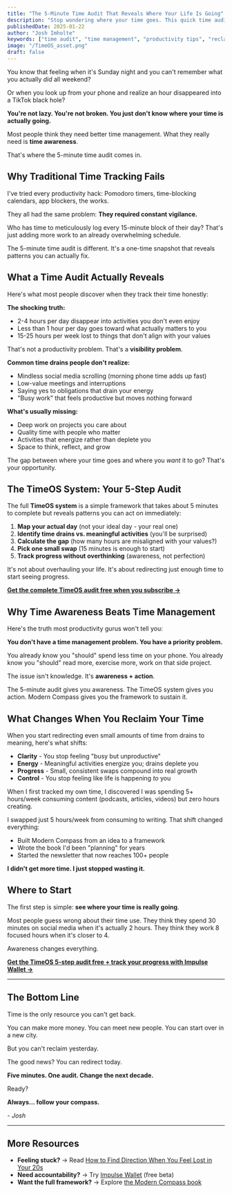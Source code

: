 ```yaml
---
title: "The 5-Minute Time Audit That Reveals Where Your Life Is Going"
description: "Stop wondering where your time goes. This quick time audit reveals your biggest time drains and helps you reclaim hours for what actually matters."
publishedDate: 2025-01-22
author: "Josh Imholte"
keywords: ["time audit", "time management", "productivity tips", "reclaim time", "where does time go"]
image: "/TimeOS_asset.png"
draft: false
---
```


You know that feeling when it's Sunday night and you can't remember what you actually *did* all weekend?

Or when you look up from your phone and realize an hour disappeared into a TikTok black hole?

**You're not lazy. You're not broken. You just don't know where your time is actually going.**

Most people think they need better time management. What they really need is **time awareness**.

That's where the 5-minute time audit comes in.

## Why Traditional Time Tracking Fails

I've tried every productivity hack: Pomodoro timers, time-blocking calendars, app blockers, the works.

They all had the same problem: **They required constant vigilance.**

Who has time to meticulously log every 15-minute block of their day? That's just adding more work to an already overwhelming schedule.

The 5-minute time audit is different. It's a one-time snapshot that reveals patterns you can actually fix.

## What a Time Audit Actually Reveals

Here's what most people discover when they track their time honestly:

**The shocking truth:**
- 2-4 hours per day disappear into activities you don't even enjoy
- Less than 1 hour per day goes toward what actually matters to you
- 15-25 hours per week lost to things that don't align with your values

That's not a productivity problem. That's a **visibility problem**.

**Common time drains people don't realize:**
- Mindless social media scrolling (morning phone time adds up fast)
- Low-value meetings and interruptions
- Saying yes to obligations that drain your energy
- "Busy work" that feels productive but moves nothing forward

**What's usually missing:**
- Deep work on projects you care about
- Quality time with people who matter
- Activities that energize rather than deplete you
- Space to think, reflect, and grow

The gap between where your time goes and where you *want* it to go? That's your opportunity.

## The TimeOS System: Your 5-Step Audit

The full **TimeOS system** is a simple framework that takes about 5 minutes to complete but reveals patterns you can act on immediately:

1. **Map your actual day** (not your ideal day - your real one)
2. **Identify time drains vs. meaningful activities** (you'll be surprised)
3. **Calculate the gap** (how many hours are misaligned with your values?)
4. **Pick one small swap** (15 minutes is enough to start)
5. **Track progress without overthinking** (awareness, not perfection)

It's not about overhauling your life. It's about redirecting just enough time to start seeing progress.

**[Get the complete TimeOS audit free when you subscribe →](/newsletter)**

## Why Time Awareness Beats Time Management

Here's the truth most productivity gurus won't tell you:

**You don't have a time management problem. You have a priority problem.**

You already know you "should" spend less time on your phone. You already know you "should" read more, exercise more, work on that side project.

The issue isn't knowledge. It's **awareness + action**.

The 5-minute audit gives you awareness.
The TimeOS system gives you action.
Modern Compass gives you the framework to sustain it.

## What Changes When You Reclaim Your Time

When you start redirecting even small amounts of time from drains to meaning, here's what shifts:

- **Clarity** - You stop feeling "busy but unproductive"
- **Energy** - Meaningful activities energize you; drains deplete you
- **Progress** - Small, consistent swaps compound into real growth
- **Control** - You stop feeling like life is happening *to* you

When I first tracked my own time, I discovered I was spending 5+ hours/week consuming content (podcasts, articles, videos) but zero hours creating.

I swapped just 5 hours/week from consuming to writing. That shift changed everything:
- Built Modern Compass from an idea to a framework
- Wrote the book I'd been "planning" for years
- Started the newsletter that now reaches 100+ people

**I didn't get more time. I just stopped wasting it.**

## Where to Start

The first step is simple: **see where your time is really going**.

Most people guess wrong about their time use. They think they spend 30 minutes on social media when it's actually 2 hours. They think they work 8 focused hours when it's closer to 4.

Awareness changes everything.

**[Get the TimeOS 5-step audit free + track your progress with Impulse Wallet →](/newsletter)**

---

## The Bottom Line

Time is the only resource you can't get back.

You can make more money. You can meet new people. You can start over in a new city.

But you can't reclaim yesterday.

The good news? You can redirect today.

**Five minutes. One audit. Change the next decade.**

Ready?

**Always... follow your compass.**

*- Josh*

---

## More Resources

- **Feeling stuck?** → Read [How to Find Direction When You Feel Lost in Your 20s](/blog/find-direction-lost-twenties)
- **Need accountability?** → Try [Impulse Wallet](https://impulsewallet.themoderncompass.io) (free beta)
- **Want the full framework?** → Explore [the Modern Compass book](/book)
